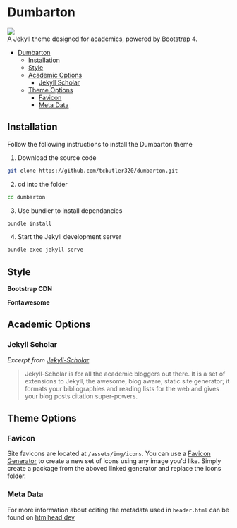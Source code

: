 # Dumbarton
![](https://img.shields.io/badge/Bootstrap-v4.5.3-blue)  
A Jekyll theme designed for academics, powered by Bootstrap 4.

- [Dumbarton](#dumbarton)
  - [Installation](#installation)
  - [Style](#style)
  - [Academic Options](#academic-options)
    - [Jekyll Scholar](#jekyll-scholar)
  - [Theme Options](#theme-options)
    - [Favicon](#favicon)
    - [Meta Data](#meta-data)


## Installation   

Follow the following instructions to install the Dumbarton theme

1) Download the source code 

```bash
git clone https://github.com/tcbutler320/dumbarton.git
```

2) cd into the folder 

```bash
cd dumbarton
```

3) Use bundler to install dependancies

```bash
bundle install
```

4) Start the Jekyll development server

```bash
bundle exec jekyll serve
```

## Style 

**Bootstrap CDN**

**Fontawesome** 

## Academic Options 

### Jekyll Scholar 
*Excerpt from [Jekyll-Scholar](https://github.com/inukshuk/jekyll-scholar)*
> Jekyll-Scholar is for all the academic bloggers out there. It is a set of extensions to Jekyll, the awesome, blog aware, static site generator; it formats your bibliographies and reading lists for the web and gives your blog posts citation super-powers.  


## Theme Options 



### Favicon 

Site favicons are located at `/assets/img/icons`. You can use a [Favicon Generator](https://realfavicongenerator.net/) to create a new set of icons using any image you'd like. Simply create a package from the aboved linked generator and replace the icons folder. 

### Meta Data 

For more information about editing the metadata used in `header.html` can be found on [htmlhead.dev](https://htmlhead.dev/)